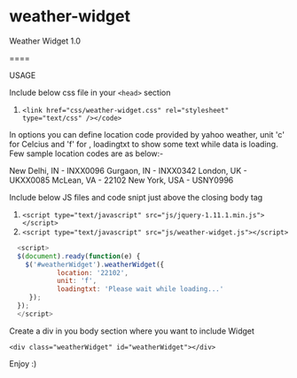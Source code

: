 weather-widget
==============

Weather Widget 1.0

====

USAGE

Include below css file in your ```<head>``` section 

1. ```<link href="css/weather-widget.css" rel="stylesheet" type="text/css" /></code>```

In options you can define location code provided by yahoo weather, unit 'c' for Celcius and 'f' for , loadingtxt to show some text while data is loading. Few sample location codes are as below:-

New Delhi, IN - INXX0096
Gurgaon, IN - INXX0342
London, UK - UKXX0085
McLean, VA - 22102
New York, USA - USNY0996

Include below JS files and code snipt just above the closing body tag

1. ```<script type="text/javascript" src="js/jquery-1.11.1.min.js"></script>```
2. ```<script type="text/javascript" src="js/weather-widget.js"></script>```

```javascript
  <script>
  $(document).ready(function(e) {
    $('#weatherWidget').weatherWidget({
    		location: '22102',
    		unit: 'f',
    		loadingtxt: 'Please wait while loading...'
  	 });
  });
  </script>
```
Create a div in you body section where you want to include Widget

`<div class="weatherWidget" id="weatherWidget"></div>`

Enjoy :)
